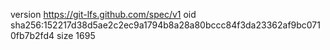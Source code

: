 version https://git-lfs.github.com/spec/v1
oid sha256:152217d38d5ae2c2ec9a1794b8a28a80bccc84f3da23362af9bc0710fb7b2fd4
size 1695
